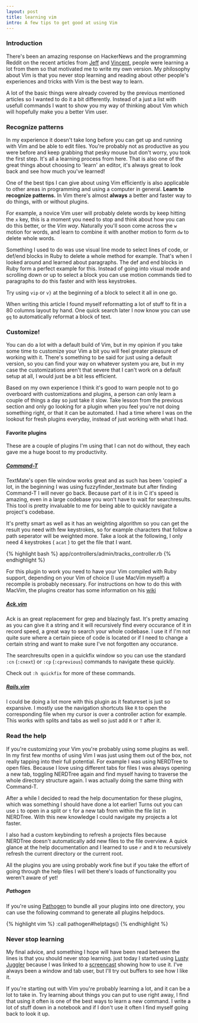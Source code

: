 ```yaml
---
layout: post
title: learning vim
intro: A few tips to get good at using Vim
---
```


### Introduction

There's been an amazing response on HackerNews and the programming Reddit on 
the recent articles from [Jeff](http://jeffkreeftmeijer.com/2010/stumbling-into-vim/)
and [Vincent](http://nvie.com/posts/how-i-boosted-my-vim/), people were 
learning a lot from them so that motivated me to write my own version. My 
philosophy about Vim is that you never stop learning and reading about other 
people's experiences and tricks with Vim is the best way to learn.

A lot of the basic things were already covered by the previous mentioned
articles so I wanted to do it a bit differently. Instead of a just a list with
usefull commands I want to show you my way of thinking about Vim which will
hopefully make you a better Vim user.

### Recognize patterns

In my experience it doesn't take long before you can get up and running with 
Vim and be able to edit files. You're probably not as productive as you were 
before and keep grabbing that pesky mouse but don't worry, you took the first 
step. It's all a learning process from here. That is also one of the great 
things about choosing to 'learn' an editor, it's always great to look back and 
see how much you've learned!

One of the best tips I can give about using Vim efficiently is also applicable 
to other areas in programming and using a computer in general. __Learn to 
recognize patterns.__ In Vim there's almost __always__ a better and faster way 
to do things, with or without plugins.

For example, a novice Vim user will probably delete words by keep hitting the 
`x` key, this is a moment you need to stop and think about how you can do this 
better, or the _Vim way_.
Naturally you'll soon come across the `w` motion for words, and learn to combine
it with another motion to form `dw` to delete whole words.

Something I used to do was use visual line mode to select lines of code, or 
def/end blocks in Ruby to delete a whole method for example. That's when I 
looked around and learned about paragraphs. The def and end blocks in Ruby 
form a perfect example for this. Instead of going into visual mode and 
scrolling down or up to select a block you can use motion commands tied to 
paragraphs to do this faster and with less keystrokes.

Try using `vip` or `v}` at the beginning of a block to select it all in one go.

When writing this article I found myself reformatting a lot of stuff to fit in
a 80 columns layout by hand. One quick search later I now know you can use `gq`
to automatically reformat a block of text.

### Customize!

You can do a lot with a default build of Vim, but in my opinion if you take 
some time to customize your Vim a bit you will feel greater pleasure of working 
with it. There's something to be said for just using a default version, so you 
can find your way on whatever system you are, but in my case the customizations
aren't that severe that I can't work on a default setup at all, I would just be
a bit less efficient.

Based on my own experience I think it's good to warn people not to go overboard
with customizations and plugins, a person can only learn a couple of things a
day so just take it slow. Take lesson from the previous section and only go
looking for a plugin when you feel you're not doing something right, or that it
can be automated. I had a time where I was on the lookout for fresh plugins
everyday, instead of just working with what I had.

#### Favorite plugins

These are a couple of plugins I'm using that I can not do without, they each
gave me a huge boost to my productivity.

##### [Command-T][]

TextMate's open file window works great and as such has been 'copied' a lot, in
the beginning I was using fuzzyfinder_textmate but after finding Command-T I
will never go back. Because part of it is in C it's speed is amazing, even in a
large codebase you won't have to wait for searchresults. This tool is pretty
invaluable to me for being able to quickly navigate a project's codebase.

It's pretty smart as well as it has an weighting algorithm so you can get the
result you need with few keystrokes, so for example characters that follow a
path seperator will be weighted more. Take a look at the following, I only need
4 keystrokes ( `acat` ) to get the file that I want.

{% highlight bash %}
app/controllers/admin/tracks_controller.rb
{% endhighlight %}

For this plugin to work you need to have your Vim compiled
with Ruby support, depending on your Vim of choice (I use MacVim myself) a
recompile is probably necessary. For instructions on how to do this with
MacVim, the plugins creator has some information on his [wiki][]

[wiki]: https://wincent.com/wiki/Building_MacVim_from_source

##### [Ack.vim][]
Ack is an great replacement for grep and blazingly fast. It's pretty amazing
as you can give it a string and it will recursively find every occurance of it
in record speed, a great way to search your whole codebase. I use it if I'm not
quite sure where a certain piece of code is located or if I need to change a
certain string and want to make sure I've not forgotten any occurance.

The searchresults open in a quickfix window so you can use the standard `:cn`
(`:cnext`) or `:cp` (`:cprevious`) commands to navigate these quickly.

Check out `:h quickfix` for more of these commands.

##### [Rails.vim][]

I could be doing a lot more with this plugin as it featureset is just so
expansive.  I mostly use the navigation shortcuts like `R` to open the
corresponding file when my cursor is over a controller action for example. This
works with splits and tabs as well so just add `R` or `T` after it.

[command-t]: https://wincent.com/products/command-t
[ack.vim]: http://www.vim.org/scripts/script.php?script_id=2572
[rails.vim]: http://rails.vim.tpope.net/

### Read the help

If you're customizing your Vim you're probably using some plugins as well. In 
my first few months of using Vim I was just using them out of the box, not 
really tapping into their full potential. For example I was using NERDTree to 
open files. Because I love using different tabs for files I was always opening 
a new tab, toggling NERDTree again and find myself having to traverse the whole 
directory structure again. I was actually doing the same thing with Command-T. 

After a while I decided to read the help documentation for these plugins, which
was something I should have done a lot earlier! Turns out you can use `i` to
open in a split or `t` for a new tab from within the file list in NERDTree.
With this new knowledge I could navigate my projects a lot faster.

I also had a custom keybinding to refresh a projects files because NERDTree
doesn't automatically add new files to the file overview. A quick glance at the
help documentation and I learned to use `r` and `R` to recursively refresh the
current directory or the current root.

All the plugins you are using probably work fine but if you take the effort of 
going through the help files I will bet there's loads of functionality you 
weren't aware of yet!

##### Pathogen
If you're using [Pathogen][] to bundle all your plugins into one directory, you
can use the following command to generate all plugins helpdocs.

[pathogen]: http://www.vim.org/scripts/script.php?script_id=2332

{% highlight vim %}
:call pathogen#helptags()
{% endhighlight %}

### Never stop learning

My final advice, and something I hope will have been read between the lines is
that you should never stop learning.  just today I started using [Lusty
Juggler][] because I was linked to a [screencast][] showing how to use it.
I've always been a window and tab user, but I'll try out buffers to see how I
like it.

[Lusty Juggler]: http://www.vim.org/scripts/script.php?script_id=2050
[screencast]: http://lococast.net/archives/185

If you're starting out with Vim you're probably learning a lot, and it can be a
lot to take in. Try learning about things you can put to use right away, I find
that using it often is one of the best ways to learn a new command.  I write a
lot of stuff down in a notebook and if I don't use it often I find myself going
back to look it up.
